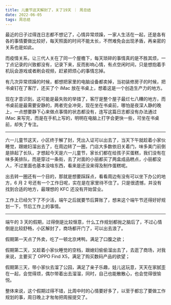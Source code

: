 ```yaml
---
title: 儿童节这天解封了，关了19天 ｜ 周总结
date: 2022-06-05
tags: 周总结
---
```


最近的日子过得连日志都不想记了，心情异常烦躁，一家人生活在一起，还是各有各的事情要做比较好，每天照面的时间不能太长，不然难免会出现矛盾，再亲密的关系也是如此。

<!-- more -->

而疫情关系，让三代人关在了同一个屋檐下，每天琐碎的事情真的是不胜其烦，一丁点记录的兴致都没有，记录下来，反而影响心情，有点空闲时间，只是想抱着手机玩会游戏或者刷会视频，赶紧把烦心的事情忘掉。

有几次异常烦躁的时候，都想把家里的电脑设备都卖掉，当初装修房子的时候，把书桌钉在了客厅，还买了个 iMac 放在书桌上，想着这是一个创造生产力的地方。

现在才意识到，这可能是最失败的举措了，客厅是整个屋子最烂七八糟的地方，而书桌前是最需要安静的，两者完全冲突，现在坐在书桌前，哪怕是夜深人静的晚上，一点想要静下心来做点事情的状态都没有，连写这篇日志都没有办法通过 iMac 来写完，而是在手机上写的，明明在电脑上打字会更快一些，可坐在书桌前，却失了专注。

---

六一儿童节这天，小区终于解了封，凭出入证可以出去了，当天下午就趁着小家伙睡觉，跟媳妇溜出去了，在周边转了一圈，门店大多数依旧关着门，味多美门前倒是排起了长队，才想起今天是六一儿童节，家长们都在给孩子买蛋糕，我们没有在味多美排队，而是穿过一条街，去了对面的小丽都买了两盒成品糕点，小丽都没人，不过里面也基本没啥东西，看来是还没来得及制作蛋糕呢。

出去转一圈还有一个目的，那就是想要踩踩点，看看周边有没有可以坐下办公的地方，6 月 2 号还有一个工作日呢，实在是在家里待不住了。只是很遗憾，并没有找到合适的地方，最理想的 KFC 还没有开始营业。

工作上已经欠下了不少活，端午之后就要节后算账了，想来这个端午节还得好好规划一下，节后工作上的事情。

---

端午的 3 天的假期，过得倒是比较惬意，什么工作规划都抛之脑后了，不过心情倒是比较舒畅，小区解封了，商场都开门了，可以出去浪了。

假期第一天点了外卖，吃了一顿北京烤鸭，满足了口腹之欲；

假期第二天，又趁着小家伙睡觉的空档，跟媳妇偷偷溜出去了，去逛了商场，对我来说，主要买了 OPPO Find X5，满足了购买数码产品的欲望；

假期第三天，带小家伙去溜了公园，满足了亲子乐趣，娃儿这玩意，天天在家腻歪在一起，会觉得烦，偶尔带着出去溜溜，同时，自己也能散散心，也会觉得很愉悦。

整体来说，这个假期过得不错，比周中时的心情要好多了，以至于都忘了要做工作规划的事，周日晚上才匆匆把周报提交了。

